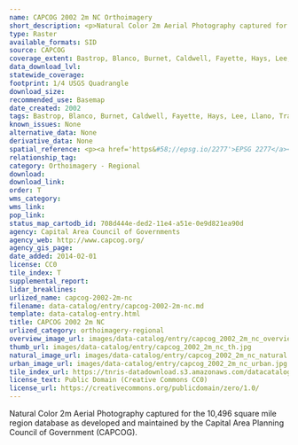 ```yaml
---
name: CAPCOG 2002 2m NC Orthoimagery
short_description: <p>Natural Color 2m Aerial Photography captured for the 10,496 square mile region database as developed and maintained by the Capital Area Planning Council of Government (CAPCOG).</p>
type: Raster
available_formats: SID
source: CAPCOG
coverage_extent: Bastrop, Blanco, Burnet, Caldwell, Fayette, Hays, Lee, Llano, Travis, Williamson
data_download_lvl:
statewide_coverage:
footprint: 1/4 USGS Quadrangle
download_size:
recommended_use: Basemap
date_created: 2002
tags: Bastrop, Blanco, Burnet, Caldwell, Fayette, Hays, Lee, Llano, Travis, Williamson, County, Orthoimagery, Imagery, Aerial Photography, NC, Natural Color, 911, Austin, San Marcos, Georgetown, Historical
known_issues: None
alternative_data: None
derivative_data: None
spatial_reference: <p><a href='https&#58;//epsg.io/2277'>EPSG 2277</a></p>
relationship_tag:
category: Orthoimagery - Regional
download:
download_link:
order: T
wms_category:
wms_link:
pop_link:
status_map_cartodb_id: 708d444e-ded2-11e4-a51e-0e9d821ea90d
agency: Capital Area Council of Governments
agency_web: http://www.capcog.org/
agency_gis_page:
date_added: 2014-02-01
license: CC0
tile_index: T
supplemental_report:
lidar_breaklines:
urlized_name: capcog-2002-2m-nc
filename: data-catalog/entry/capcog-2002-2m-nc.md
template: data-catalog-entry.html
title: CAPCOG 2002 2m NC
urlized_category: orthoimagery-regional
overview_image_url: images/data-catalog/entry/capcog_2002_2m_nc_overview.jpg
thumb_url: images/data-catalog/entry/capcog_2002_2m_nc_th.jpg
natural_image_url: images/data-catalog/entry/capcog_2002_2m_nc_natural.jpg
urban_image_url: images/data-catalog/entry/capcog_2002_2m_nc_urban.jpg
tile_index_url: https://tnris-datadownload.s3.amazonaws.com/datacatalog/tile_index/capcog_2002_2m_nc_tileindex.zip
license_text: Public Domain (Creative Commons CC0)
license_url: https://creativecommons.org/publicdomain/zero/1.0/
---
```


Natural Color 2m Aerial Photography captured for the 10,496 square mile region database as developed and maintained by the Capital Area Planning Council of Government (CAPCOG).

